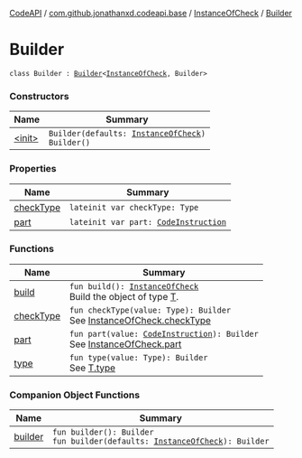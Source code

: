 [CodeAPI](../../../index.md) / [com.github.jonathanxd.codeapi.base](../../index.md) / [InstanceOfCheck](../index.md) / [Builder](.)

# Builder

`class Builder : `[`Builder`](../../-typed/-builder/index.md)`<`[`InstanceOfCheck`](../index.md)`, Builder>`

### Constructors

| Name | Summary |
|---|---|
| [&lt;init&gt;](-init-.md) | `Builder(defaults: `[`InstanceOfCheck`](../index.md)`)`<br>`Builder()` |

### Properties

| Name | Summary |
|---|---|
| [checkType](check-type.md) | `lateinit var checkType: Type` |
| [part](part.md) | `lateinit var part: `[`CodeInstruction`](../../../com.github.jonathanxd.codeapi/-code-instruction.md) |

### Functions

| Name | Summary |
|---|---|
| [build](build.md) | `fun build(): `[`InstanceOfCheck`](../index.md)<br>Build the object of type [T](#). |
| [checkType](check-type.md) | `fun checkType(value: Type): Builder`<br>See [InstanceOfCheck.checkType](../check-type.md) |
| [part](part.md) | `fun part(value: `[`CodeInstruction`](../../../com.github.jonathanxd.codeapi/-code-instruction.md)`): Builder`<br>See [InstanceOfCheck.part](../part.md) |
| [type](type.md) | `fun type(value: Type): Builder`<br>See [T.type](#) |

### Companion Object Functions

| Name | Summary |
|---|---|
| [builder](builder.md) | `fun builder(): Builder`<br>`fun builder(defaults: `[`InstanceOfCheck`](../index.md)`): Builder` |
